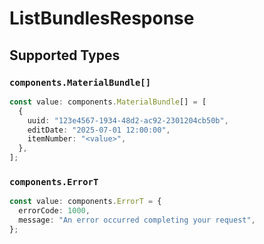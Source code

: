 # ListBundlesResponse


## Supported Types

### `components.MaterialBundle[]`

```typescript
const value: components.MaterialBundle[] = [
  {
    uuid: "123e4567-1934-48d2-ac92-2301204cb50b",
    editDate: "2025-07-01 12:00:00",
    itemNumber: "<value>",
  },
];
```

### `components.ErrorT`

```typescript
const value: components.ErrorT = {
  errorCode: 1000,
  message: "An error occurred completing your request",
};
```

